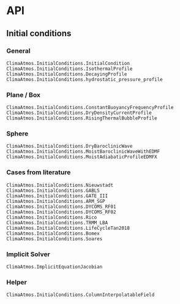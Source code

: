 # API

## Initial conditions

### General

```@docs
ClimaAtmos.InitialConditions.InitialCondition
ClimaAtmos.InitialConditions.IsothermalProfile
ClimaAtmos.InitialConditions.DecayingProfile
ClimaAtmos.InitialConditions.hydrostatic_pressure_profile
```

### Plane / Box

```@docs
ClimaAtmos.InitialConditions.ConstantBuoyancyFrequencyProfile
ClimaAtmos.InitialConditions.DryDensityCurrentProfile
ClimaAtmos.InitialConditions.RisingThermalBubbleProfile
```

### Sphere

```@docs
ClimaAtmos.InitialConditions.DryBaroclinicWave
ClimaAtmos.InitialConditions.MoistBaroclinicWaveWithEDMF
ClimaAtmos.InitialConditions.MoistAdiabaticProfileEDMFX
```

### Cases from literature

```@docs
ClimaAtmos.InitialConditions.Nieuwstadt
ClimaAtmos.InitialConditions.GABLS
ClimaAtmos.InitialConditions.GATE_III
ClimaAtmos.InitialConditions.ARM_SGP
ClimaAtmos.InitialConditions.DYCOMS_RF01
ClimaAtmos.InitialConditions.DYCOMS_RF02
ClimaAtmos.InitialConditions.Rico
ClimaAtmos.InitialConditions.TRMM_LBA
ClimaAtmos.InitialConditions.LifeCycleTan2018
ClimaAtmos.InitialConditions.Bomex
ClimaAtmos.InitialConditions.Soares
```

### Implicit Solver

```@docs
ClimaAtmos.ImplicitEquationJacobian
```

### Helper

```@docs
ClimaAtmos.InitialConditions.ColumnInterpolatableField
```
